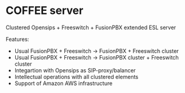 # COFFEE server
Clustered Opensips + Freeswitch + FusionPBX extended ESL server

Features:
* Usual FusionPBX + Freeswitch → FusionPBX + Freeswitch cluster
* Usual FusionPBX + Freeswitch → FusionPBX cluster + Freeswitch cluster
* Integartion with Opensips as SIP-proxy/balancer
* Intellectual operations with all clustered elements
* Support of Amazon AWS infrastructure
